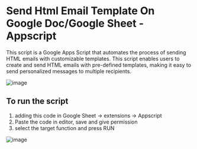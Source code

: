 # Send Html Email Template On Google Doc/Google Sheet - Appscript

This script is a Google Apps Script that automates the process of sending HTML emails with customizable templates. This script enables users to create and send HTML emails with pre-defined templates, making it easy to send personalized messages to multiple recipients.

![image](https://user-images.githubusercontent.com/5538753/221528017-723ec867-fd3d-4456-a248-d6bba60c51ab.png)


## To run the script
1. adding this code in Google Sheet -> extensions -> Appscript
2. Paste the code in editor, save and give permission
3. select the target function and press RUN

![image](https://user-images.githubusercontent.com/5538753/221506476-aa8d9eb9-1dcd-4257-a03d-330199bfc3bd.png)

